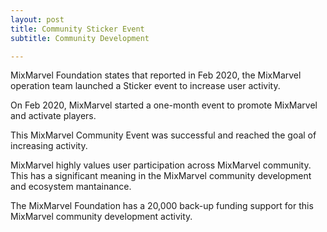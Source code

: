 ```yaml
---
layout: post
title: Community Sticker Event 
subtitle: Community Development 

---
```


MixMarvel Foundation states that reported in Feb 2020, the MixMarvel operation team launched a Sticker event to increase user activity. 

On Feb 2020, MixMarvel started a one-month event to promote MixMarvel and activate players.

This MixMarvel Community Event was successful and reached the goal of increasing activity.

MixMarvel highly values user participation across MixMarvel community. This has a significant meaning in the MixMarvel community development and ecosystem mantainance. 

The MixMarvel Foundation has a 20,000 back-up funding support for this MixMarvel community development activity. 

